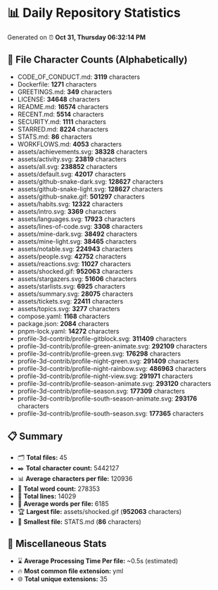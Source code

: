 # 📊 Daily Repository Statistics
Generated on ⏰ **Oct 31, Thursday 06:32:14 PM**

## 📂 File Character Counts (Alphabetically)
- CODE_OF_CONDUCT.md: **3119** characters
- Dockerfile: **1271** characters
- GREETINGS.md: **349** characters
- LICENSE: **34648** characters
- README.md: **16574** characters
- RECENT.md: **5514** characters
- SECURITY.md: **1111** characters
- STARRED.md: **8224** characters
- STATS.md: **86** characters
- WORKFLOWS.md: **4053** characters
- assets/achievements.svg: **38328** characters
- assets/activity.svg: **23819** characters
- assets/all.svg: **238852** characters
- assets/default.svg: **42017** characters
- assets/github-snake-dark.svg: **128627** characters
- assets/github-snake-light.svg: **128627** characters
- assets/github-snake.gif: **501297** characters
- assets/habits.svg: **12322** characters
- assets/intro.svg: **3369** characters
- assets/languages.svg: **17923** characters
- assets/lines-of-code.svg: **3308** characters
- assets/mine-dark.svg: **38492** characters
- assets/mine-light.svg: **38465** characters
- assets/notable.svg: **224943** characters
- assets/people.svg: **42752** characters
- assets/reactions.svg: **11027** characters
- assets/shocked.gif: **952063** characters
- assets/stargazers.svg: **51606** characters
- assets/starlists.svg: **6925** characters
- assets/summary.svg: **28075** characters
- assets/tickets.svg: **22411** characters
- assets/topics.svg: **3277** characters
- compose.yaml: **1168** characters
- package.json: **2084** characters
- pnpm-lock.yaml: **14272** characters
- profile-3d-contrib/profile-gitblock.svg: **311409** characters
- profile-3d-contrib/profile-green-animate.svg: **292109** characters
- profile-3d-contrib/profile-green.svg: **176298** characters
- profile-3d-contrib/profile-night-green.svg: **291409** characters
- profile-3d-contrib/profile-night-rainbow.svg: **486963** characters
- profile-3d-contrib/profile-night-view.svg: **291971** characters
- profile-3d-contrib/profile-season-animate.svg: **293120** characters
- profile-3d-contrib/profile-season.svg: **177309** characters
- profile-3d-contrib/profile-south-season-animate.svg: **293176** characters
- profile-3d-contrib/profile-south-season.svg: **177365** characters

## 📋 Summary
- 🗂️ **Total files:** 45
- ✒️ **Total character count:** 5442127
- 📊 **Average characters per file:** 120936
- 📝 **Total word count:** 278353
- 🧾 **Total lines:** 14029
- 📐 **Average words per file:** 6185
- 🏆 **Largest file:** assets/shocked.gif (**952063** characters)
- 🥉 **Smallest file:** STATS.md (**86** characters)

## 🌟 Miscellaneous Stats
- ⌛ **Average Processing Time Per file:** ~0.5s (estimated)
- 🔥 **Most common file extension:** yml
- 🌐 **Total unique extensions:** 35
